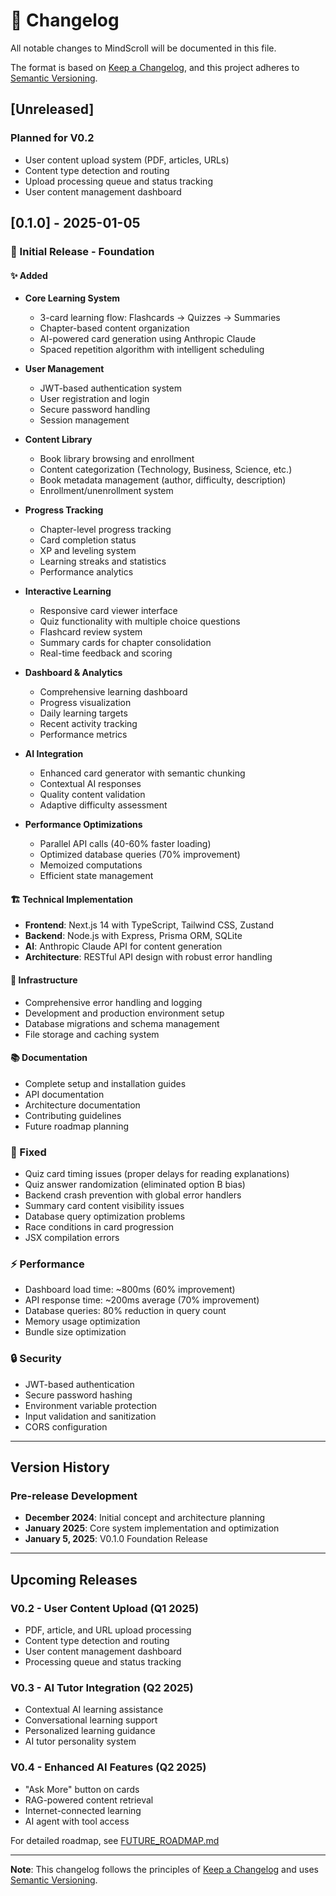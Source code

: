 # 📝 Changelog

All notable changes to MindScroll will be documented in this file.

The format is based on [Keep a Changelog](https://keepachangelog.com/en/1.0.0/),
and this project adheres to [Semantic Versioning](https://semver.org/spec/v2.0.0.html).

## [Unreleased]

### Planned for V0.2
- User content upload system (PDF, articles, URLs)
- Content type detection and routing
- Upload processing queue and status tracking
- User content management dashboard

## [0.1.0] - 2025-01-05

### 🎉 Initial Release - Foundation

#### ✨ Added
- **Core Learning System**
  - 3-card learning flow: Flashcards → Quizzes → Summaries
  - Chapter-based content organization
  - AI-powered card generation using Anthropic Claude
  - Spaced repetition algorithm with intelligent scheduling
  
- **User Management**
  - JWT-based authentication system
  - User registration and login
  - Secure password handling
  - Session management
  
- **Content Library**
  - Book library browsing and enrollment
  - Content categorization (Technology, Business, Science, etc.)
  - Book metadata management (author, difficulty, description)
  - Enrollment/unenrollment system
  
- **Progress Tracking**
  - Chapter-level progress tracking
  - Card completion status
  - XP and leveling system
  - Learning streaks and statistics
  - Performance analytics
  
- **Interactive Learning**
  - Responsive card viewer interface
  - Quiz functionality with multiple choice questions
  - Flashcard review system
  - Summary cards for chapter consolidation
  - Real-time feedback and scoring
  
- **Dashboard & Analytics**
  - Comprehensive learning dashboard
  - Progress visualization
  - Daily learning targets
  - Recent activity tracking
  - Performance metrics
  
- **AI Integration**
  - Enhanced card generator with semantic chunking
  - Contextual AI responses
  - Quality content validation
  - Adaptive difficulty assessment
  
- **Performance Optimizations**
  - Parallel API calls (40-60% faster loading)
  - Optimized database queries (70% improvement)
  - Memoized computations
  - Efficient state management
  
#### 🏗️ Technical Implementation
- **Frontend**: Next.js 14 with TypeScript, Tailwind CSS, Zustand
- **Backend**: Node.js with Express, Prisma ORM, SQLite
- **AI**: Anthropic Claude API for content generation
- **Architecture**: RESTful API design with robust error handling

#### 🔧 Infrastructure
- Comprehensive error handling and logging
- Development and production environment setup
- Database migrations and schema management
- File storage and caching system

#### 📚 Documentation
- Complete setup and installation guides  
- API documentation
- Architecture documentation
- Contributing guidelines
- Future roadmap planning

### 🐛 Fixed
- Quiz card timing issues (proper delays for reading explanations)
- Quiz answer randomization (eliminated option B bias)
- Backend crash prevention with global error handlers
- Summary card content visibility issues
- Database query optimization problems
- Race conditions in card progression
- JSX compilation errors

### ⚡ Performance
- Dashboard load time: ~800ms (60% improvement)
- API response time: ~200ms average (70% improvement)  
- Database queries: 80% reduction in query count
- Memory usage optimization
- Bundle size optimization

### 🔒 Security
- JWT-based authentication
- Secure password hashing
- Environment variable protection
- Input validation and sanitization
- CORS configuration

---

## Version History

### Pre-release Development
- **December 2024**: Initial concept and architecture planning
- **January 2025**: Core system implementation and optimization
- **January 5, 2025**: V0.1.0 Foundation Release

---

## Upcoming Releases

### V0.2 - User Content Upload (Q1 2025)
- PDF, article, and URL upload processing
- Content type detection and routing
- User content management dashboard
- Processing queue and status tracking

### V0.3 - AI Tutor Integration (Q2 2025)
- Contextual AI learning assistance
- Conversational learning support
- Personalized learning guidance
- AI tutor personality system

### V0.4 - Enhanced AI Features (Q2 2025)
- "Ask More" button on cards
- RAG-powered content retrieval
- Internet-connected learning
- AI agent with tool access

For detailed roadmap, see [FUTURE_ROADMAP.md](FUTURE_ROADMAP.md)

---

**Note**: This changelog follows the principles of [Keep a Changelog](https://keepachangelog.com/) and uses [Semantic Versioning](https://semver.org/).